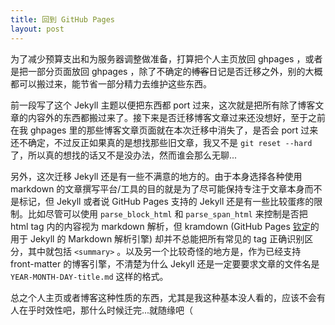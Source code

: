 ```yaml
---
title: 回到 GitHub Pages
layout: post
--- 
```


为了减少预算支出和为服务器调整做准备，打算把个人主页放回 ghpages ，或者是把一部分页面放回 ghpages ，除了不确定的~~博客~~日记是否迁移之外，别的大概都可以搬过来，能节省一部分精力去维护这些东西。

前一段写了这个 Jekyll 主题以便把东西都 port 过来，这次就是把所有除了博客文章的内容外的东西都搬过来了。接下来是否迁移博客文章过来还没想好，至于之前在我 ghpages 里的那些博客文章页面就在本次迁移中消失了，是否会 port 过来还不确定，不过反正如果真的是想找那些旧文章，我又不是 `git reset --hard` 了，所以真的想找的话又不是没办法，然而谁会那么无聊...

另外，这次迁移 Jekyll 还是有一些不满意的地方的。由于本身选择各种使用 markdown 的文章撰写平台/工具的目的就是为了尽可能保持专注于文章本身而不是标记，但 Jekyll 或者说 GitHub Pages 支持的 Jekyll 还是有一些比较蛋疼的限制。比如尽管可以使用 `parse_block_html` 和 `parse_span_html` 来控制是否把 html tag 内的内容视为 markdown 解析，但 kramdown (GitHub Pages [钦定](https://help.github.com/articles/configuring-jekyll/)的 用于 Jekyll 的 Markdown 解析引擎) 却并不总能把所有常见的 tag 正确识别区分，其中就包括 `<summary>` 。以及另一个比较奇怪的地方是，作为已经支持 front-matter 的博客引擎，不清楚为什么 Jekyll 还是一定要要求文章的文件名是 `YEAR-MONTH-DAY-title.md` 这样的格式。

总之个人主页或者博客这种性质的东西，尤其是我这种基本没人看的，应该不会有人在乎时效性吧，那什么时候迁完...就随缘吧（
